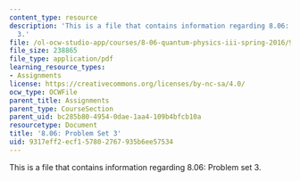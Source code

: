 ```yaml
---
content_type: resource
description: 'This is a file that contains information regarding 8.06: Problem set
  3.'
file: /ol-ocw-studio-app/courses/8-06-quantum-physics-iii-spring-2016/9317eff2ecf157802767935b6ee57534_MIT8_06S16_ps3.pdf
file_size: 238865
file_type: application/pdf
learning_resource_types:
- Assignments
license: https://creativecommons.org/licenses/by-nc-sa/4.0/
ocw_type: OCWFile
parent_title: Assignments
parent_type: CourseSection
parent_uid: bc285b80-4954-0dae-1aa4-109b4bfcb10a
resourcetype: Document
title: '8.06: Problem Set 3'
uid: 9317eff2-ecf1-5780-2767-935b6ee57534
---
```

This is a file that contains information regarding 8.06: Problem set 3.